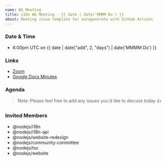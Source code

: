 ```yaml
---
name: WG Meeting
title: i18n WG Meeting - {{ date | date('MMMM Do') }}
about: Meeting issue template for autogenerate with GitHub Actions
---
```


### Date & Time
* 6:00pm UTC on {{ date | date("add", 2, "days") | date('MMMM Do') }}

### Links
* [Zoom](https://zoom.us/j/307660555)
* [Google Docs Minutes](https://docs.google.com/document/d/1996iPZqy_hVjiphgiICaDQZXg9ZU42QSdrkd6l1gS00)

### Agenda

<!-- Paste list of questions to discuss here -->

> Note: Please feel free to add any issues you'd like to discuss today 👍

### Invited Members
* @nodejs/i18n
* @nodejs/i18n-api
* @nodejs/website-redesign
* @nodejs/community-committee
* @nodejs/tsc
* @nodejs/website
